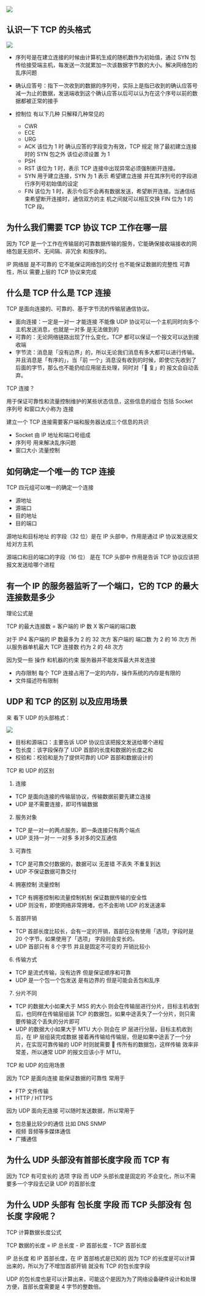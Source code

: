 ![](TCP/tcp_01.jpg)

## 认识一下 TCP 的头格式

![](TCP/TCP_02.jpg)

- 序列号是在建立连接的时候由计算机生成的随机数作为初始值，通过 SYN 包传给接受端主机，每发送一次就累加一次该数据字节数的大小。解决网络包的乱序问题

- 确认应答号：指下一次收到的数据的序列号，实际上是指已收到的确认应答号减一为止的数据，发送端收到这个确认应答以后可以认为在这个序号以前的数据都被正常的接手

- 控制位 有以下几种 只解释几种常见的
  - CWR
  - ECE
  - URG
  - ACK 该位为 1 时 确认应答的字段变为有效，TCP 规定 除了最初建立连接时的 SYN 包之外 该位必须设置 为 1
  - PSH
  - RST 该位为 1 时，表示 TCP 连接中出现异常必须强制断开连接。
  - SYN 用于建立连接，SYN 为 1 表示 希望建立连接 并在其序列号的字段进行序列号初始值的设定
  - FIN 该位为 1 时，表示今后不会再有数据发送，希望断开连接。当通信结束希望断开连接时，通信双方的主 机之间就可以相互交换 FIN 位为 1 的 TCP 段。

## 为什么我们需要 TCP 协议 TCP 工作在哪一层

因为 TCP 是一个工作在传输层的可靠数据传输的服务，它能确保接收端接收的网络包是无损坏、无间隔、非冗余
和按序的。

IP 网络层 是不可靠的 它不能保证网络包的交付 也不能保证数据的完整性 可靠性，所以 需要上层的 TCP 协议来完成

## 什么是 TCP 什么是 TCP 连接

TCP 是面向连接的、可靠的、基于字节流的传输层通信协议。

- 面向连接：一定是一对一 才能连接 不能像 UDP 协议可以一个主机同时向多个主机发送消息，也就是一对多 是无法做到的
- 可靠的：无论网络链路出现了什么变化，TCP 都可以保证一个报文可以达到接收端
- 字节流：消息是「没有边界」的，所以无论我们消息有多大都可以进行传输。并且消息是「有序的」，当「前 一个」消息没有收到的时候，即使它先收到了后面的字节，那么也不能扔给应用层去处理，同时对「􏰀 复」的 报文会自动丢弃。

TCP 连接？

用于保证可靠性和流量控制维护的某些状态信息，这些信息的组合 包括 Socket 序列号 和窗口大小称为 连接

建立一个 TCP 连接需要客户端和服务器达成三个信息的共识

- Socket 由 IP 地址和端口号组成
- 序列号 用来解决乱序问题
- 窗口大小 流量控制

## 如何确定一个唯一的 TCP 连接

TCP 四元组可以唯一的确定一个连接

- 源地址
- 源端口
- 目的地址
- 目的端口

源地址和目标地址 的字段（32 位）是在 IP 头部中，作用是通过 IP 协议发送报文给对方主机

源端口和目的端口的字段（16 位） 是在 TCP 头部中 作用是告诉 TCP 协议应该把报文发送给哪个进程

## 有一个 IP 的服务器监听了一个端口，它的 TCP 的最大连接数是多少

理论公式是

TCP 的最大连接数 = 客户端的 IP 数 X 客户端的端口数

对于 IP4 客户端的 IP 数最多为 2 的 32 次方 客户端的 端口数 为 2 的 16 次方 所以服务器单机最大 TCP 连接数 约为 2 的 48 次方

因为受一些 操作 和机器的约束 服务器并不能发挥最大并发连接

- 内存限制 每个 TCP 连接占用了一定的内存，操作系统的内存是有限的
- 文件描述符有限制

## UDP 和 TCP 的区别 以及应用场景

来 看下 UDP 的头部格式：

![](TCP/udp_header.jpg)

- 目标和源端口：主要告诉 UDP 协议应该把报文发送给哪个进程
- 包长度：该字段保存了 UDP 首部的长度和数据的长度之和
- 校验和：校验和是为了提供可靠的 UDP 首部和数据设计的

TCP 和 UDP 的区别

1. 连接

- TCP 是面向连接的传输层协议，传输数据前要先建立连接
- UDP 是不需要连接，即可传输数据

2. 服务对象

- TCP 是一对一的两点服务，即一条连接只有两个端点
- UDP 支持一对一 一对多 多对多的交互通信

3. 可靠性

- TCP 是可靠交付数据的，数据可以 无差错 不丢失 不重复到达
- UDP 不保证数据可靠交付

4. 拥塞控制 流量控制

- TCP 有拥塞控制和流量控制机制 保证数据传输的安全性
- UDP 则没有，即使网络非常拥堵，也不会影响 UDP 的发送速率

5. 首部开销

- TCP 首部长度比较长，会有一定的开销，首部在没有使用「选项」字段时是 20 个字节，如果使用了「选项」 字段则会变⻓的。
- UDP 首部只有 8 个字节 并且是固定不可变的 开销比较小

6. 传输方式

- TCP 是流式传输，没有边界 但是保证顺序和可靠
- UDP 是一个包一个包发送 是有边界的 但是可能会丢包和乱序

7. 分片不同

- TCP 的数据大小如果大于 MSS 的大小 则会在传输层进行分片，目标主机收到后，也同样在传输层组装 TCP 的数据包，如果中途丢失了一个分片，则只需要传输这个丢失的分片即可
- UDP 的数据大小如果大于 MTU 大小 则会在 IP 层进行分层，目标主机收到后，在 IP 层组装完成数据 接着再传输给传输层，但是如果中途丢了一个分片，在实现可靠传输的 UDP 时则就需要 􏰀 传所有的数据包，这样传输 效率非常差，所以通常 UDP 的报文应该小于 MTU。

TCP 和 UDP 的应用场景

因为 TCP 是面向连接 能保证数据的可靠性 常用于

- FTP 文件传输
- HTTP / HTTPS

因为 UDP 面向无连接 可以随时发送数据，所以常用于

- 包总量比较少的通信 比如 DNS SNMP
- 视频 音频等多媒体通信
- 广播通信

## 为什么 UDP 头部没有首部长度字段 而 TCP 有

因为 TCP 有可变长的 选项 字段 而 UDP 头部长度是固定的 不会变化，所以不需要多一个字段去记录 UDP 的首部长度

## 为什么 UDP 头部有 包长度 字段 而 TCP 头部没有 包长度 字段呢？

TCP 计算数据长度公式

TCP 数据的长度 = IP 总长度 - IP 首部长度 - TCP 首部长度

IP 总⻓度 和 IP 首部⻓度，在 IP 首部格式是已知的 因为 TCP 的长度是可以计算出来的，所以为了不增加首部开销 就没有 TCP 的包长度字段

UDP 的包长度也是可以计算出来，可能这个是因为为了网络设备硬件设计和处理方便，首部⻓度需要是 4 字节的整数倍。
